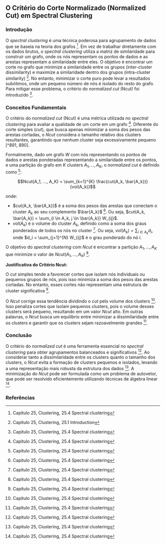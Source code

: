 ## O Critério do Corte Normalizado (Normalized Cut) em Spectral Clustering

### Introdução
O *spectral clustering* é uma técnica poderosa para agrupamento de dados que se baseia na teoria dos grafos [^890]. Em vez de trabalhar diretamente com os dados brutos, o *spectral clustering* utiliza a matriz de similaridade para construir um grafo, onde os nós representam os pontos de dados e as arestas representam a similaridade entre eles. O objetivo é encontrar um corte no grafo que minimize a similaridade entre os grupos (inter-cluster dissimilarity) e maximize a similaridade dentro dos grupos (intra-cluster similarity) [^877]. No entanto, minimizar o corte puro pode levar a resultados subótimos, onde um pequeno número de nós é isolado do resto do grafo. Para mitigar esse problema, o critério do *normalized cut* (Ncut) foi introduzido [^891].

### Conceitos Fundamentais
O critério do *normalized cut* (Ncut) é uma métrica utilizada no *spectral clustering* para avaliar a qualidade de um corte em um grafo [^891]. Diferente do corte simples (*cut*), que busca apenas minimizar a soma dos pesos das arestas cortadas, o *Ncut* considera o tamanho relativo dos clusters resultantes, garantindo que nenhum cluster seja excessivamente pequeno [^891, 890].

Formalmente, dado um grafo $W$ com nós representando os pontos de dados e arestas ponderadas representando a similaridade entre os pontos, e uma partição do grafo em $K$ clusters $A_1, ..., A_K$, o *normalized cut* é definido como [^890]:

$$Ncut(A_1, ..., A_K) = \sum_{k=1}^{K} \frac{cut(A_k, \bar{A_k})}{vol(A_k)}$$

onde:
- $cut(A_k, \bar{A_k})$ é a soma dos pesos das arestas que conectam o cluster $A_k$ ao seu complemento $\bar{A_k}$ [^891].  Ou seja, $cut(A_k, \bar{A_k}) = \sum_{i \in A_k, j \in \bar{A_k}} W_{ij}$.
- $vol(A_k)$ é o volume do cluster $A_k$, definido como a soma dos graus ponderados de todos os nós no cluster [^891].  Ou seja, $vol(A_k) = \sum_{i \in A_k} d_i$, onde $d_i = \sum_{j=1}^{N} W_{ij}$ é o grau ponderado do nó $i$.

O objetivo do *spectral clustering* com *Ncut* é encontrar a partição $A_1, ..., A_K$ que minimize o valor de $Ncut(A_1, ..., A_K)$ [^891].

**Justificativa do Critério Ncut:**

O *cut* simples tende a favorecer cortes que isolam nós individuais ou pequenos grupos de nós, pois isso minimiza a soma dos pesos das arestas cortadas. No entanto, esses cortes não representam uma estrutura de cluster significativa [^891].

O *Ncut* corrige essa tendência dividindo o *cut* pelo volume dos clusters [^891]. Isso penaliza cortes que isolam pequenos clusters, pois o volume desses clusters será pequeno, resultando em um valor *Ncut* alto. Em outras palavras, o *Ncut* busca um equilíbrio entre minimizar a dissimilaridade entre os clusters e garantir que os clusters sejam razoavelmente grandes [^891].

### Conclusão
O critério do *normalized cut* é uma ferramenta essencial no *spectral clustering* para obter agrupamentos balanceados e significativos [^891]. Ao considerar tanto a dissimilaridade entre os clusters quanto o tamanho dos clusters, o *Ncut* evita a formação de clusters pequenos e isolados, levando a uma representação mais robusta da estrutura dos dados [^891]. A minimização do *Ncut* pode ser formulada como um problema de autovetor, que pode ser resolvido eficientemente utilizando técnicas de álgebra linear [^891].

### Referências
[^877]: Capítulo 25, Clustering, 25.1 Introduction
[^890]: Capítulo 25, Clustering, 25.4 Spectral clustering
[^891]: Capítulo 25, Clustering, 25.4 Spectral clustering

<!-- END -->